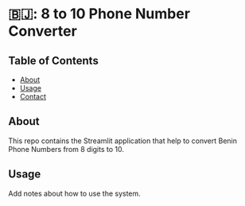 # 🇧🇯: 8 to 10 Phone Number Converter

## Table of Contents

- [About](#about)
- [Usage](#usage)
- [Contact](#contact)

## About <a name = "about"></a>

This repo contains the Streamlit application that help to convert Benin Phone Numbers from 8 digits to 10.


## Usage <a name = "usage"></a>

Add notes about how to use the system.

